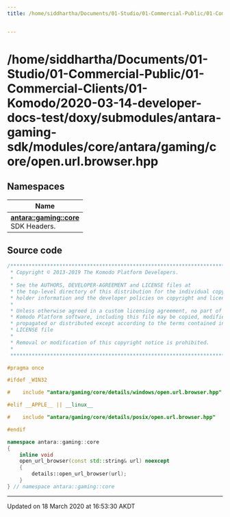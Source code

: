 ```yaml
---
title: /home/siddhartha/Documents/01-Studio/01-Commercial-Public/01-Commercial-Clients/01-Komodo/2020-03-14-developer-docs-test/doxy/submodules/antara-gaming-sdk/modules/core/antara/gaming/core/open.url.browser.hpp


---
```


# /home/siddhartha/Documents/01-Studio/01-Commercial-Public/01-Commercial-Clients/01-Komodo/2020-03-14-developer-docs-test/doxy/submodules/antara-gaming-sdk/modules/core/antara/gaming/core/open.url.browser.hpp







## Namespaces

| Name           |
| -------------- |
| **[antara::gaming::core](Namespaces/namespaceantara_1_1gaming_1_1core.md)** <br>SDK Headers.  |














## Source code

```cpp
/******************************************************************************
 * Copyright © 2013-2019 The Komodo Platform Developers.                      *
 *                                                                            *
 * See the AUTHORS, DEVELOPER-AGREEMENT and LICENSE files at                  *
 * the top-level directory of this distribution for the individual copyright  *
 * holder information and the developer policies on copyright and licensing.  *
 *                                                                            *
 * Unless otherwise agreed in a custom licensing agreement, no part of the    *
 * Komodo Platform software, including this file may be copied, modified,     *
 * propagated or distributed except according to the terms contained in the   *
 * LICENSE file                                                               *
 *                                                                            *
 * Removal or modification of this copyright notice is prohibited.            *
 *                                                                            *
 ******************************************************************************/

#pragma once

#ifdef _WIN32

#    include "antara/gaming/core/details/windows/open.url.browser.hpp"

#elif __APPLE__ || __linux__

#    include "antara/gaming/core/details/posix/open.url.browser.hpp"

#endif

namespace antara::gaming::core
{
    inline void
    open_url_browser(const std::string& url) noexcept
    {
        details::open_url_browser(url);
    }
} // namespace antara::gaming::core
```


-------------------------------

Updated on 18 March 2020 at 16:53:30 AKDT
